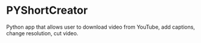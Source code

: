 # PYShortCreator
Python app that allows user to download video from YouTube, add captions, change resolution, cut video.
